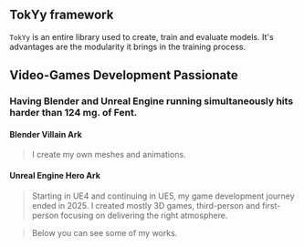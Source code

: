 ## TokYy framework

`TokYy` is an entire library used to create, train and evaluate models. It's advantages are the modularity it brings in the training process.

## Video-Games Development Passionate

### Having Blender and Unreal Engine running simultaneously hits harder than 124 mg. of Fent.

#### Blender Villain Ark
> I create my own meshes and animations. 

#### Unreal Engine Hero Ark
> Starting in UE4 and continuing in UE5, my game development journey ended in 2025. I created mostly 3D games, third-person and first-person focusing on delivering the right atmosphere.

> Below you can see some of my works.
